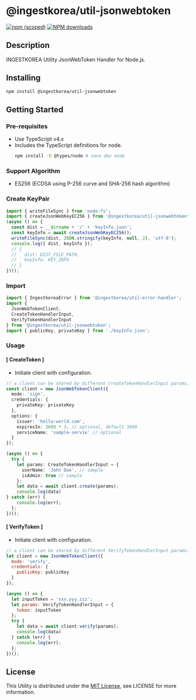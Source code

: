 # @ingestkorea/util-jsonwebtoken

[![npm (scoped)](https://img.shields.io/npm/v/@ingestkorea/util-jsonwebtoken?style=flat-square)](https://www.npmjs.com/package/@ingestkorea/util-jsonwebtoken)
[![NPM downloads](https://img.shields.io/npm/dm/@ingestkorea/util-jsonwebtoken?style=flat-square)](https://www.npmjs.com/package/@ingestkorea/util-jsonwebtoken)

## Description
INGESTKOREA Utility JsonWebToken Handler for Node.js.

## Installing
```sh
npm install @ingestkorea/util-jsonwebtoken
```

## Getting Started

### Pre-requisites
+ Use TypeScript v4.x
+ Includes the TypeScript definitions for node.
  ```sh
  npm install -D @types/node # save dev mode
  ```

### Support Algorithm

+ ES256 (ECDSA using P-256 curve and SHA-256 hash algorithm)

### Create KeyPair

```js
import { writeFileSync } from 'node:fs';
import { createJsonWebKeyEC256 } from '@ingestkorea/util-jsonwebtoken';
(async () => {
  const dist = __dirname + '/' + 'keyInfo.json';
  const keyInfo = await createJsonWebKeyEC256();
  writeFileSync(dist, JSON.stringify(keyInfo, null, 2), 'utf-8');
  console.log({ dist, keyInfo });
  // {
  //   dist: DIST_FILE_PATH,
  //   keyInfo: KEY_INFO
  // }
})();
```

### Import

```typescript
import { IngestkoreaError } from '@ingestkorea/util-error-handler';
import {
  JsonWebTokenClient,
  CreateTokenHandlerInput,
  VerifyTokenHandlerInput
} from '@ingestkorea/util-jsonwebtoken';
import { publicKey, privateKey } from './keyInfo.json';
```

### Usage

#### [ CreateToken ] 

+ Initiate client with configuration.

```typescript
// a client can be shared by different CreateTokenHandlerInput params.
const client = new JsonWebTokenClient({
  mode: 'sign',
  credentials: {
    privateKey: privateKey
  },
  options: {
    issuer: 'hello-world.com',
    expiresIn: 3600 * 3, // optional, default 3600
    serviceName: 'sample-servie' // optional
  }
});

(async () => {
  try {
    let params: CreateTokenHandlerInput = {
      userName: 'John Doe', // sample
      isAdmin: true // sample
    };
    let data = await client.create(params);
    console.log(data)
} catch (err) {
    console.log(err);
  };
})();
```

#### [ VerifyToken ]

+ Initiate client with configuration.

```js
// a client can be shared by different VerifyTokenHandlerInput params.
let client = new JsonWebTokenClient({
  mode: 'verify',
  credentials: {
    publicKey: publicKey
  }
});

(async () => {
  let inputToken = 'xxx.yyy.zzz';
  let params: VerifyTokenHandlerInput = {
    token: inputToken
  };
  try {
    let data = await client.verify(params);
    console.log(data)
  } catch (err) {
    console.log(err);
  };
})();
```

## License
This Utility is distributed under the [MIT License](https://opensource.org/licenses/MIT), see LICENSE for more information.